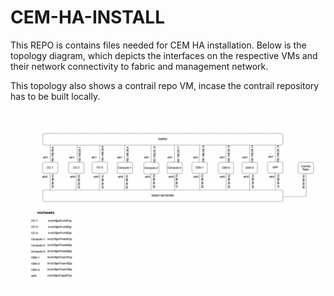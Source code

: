 # CEM-HA-INSTALL

This REPO is contains files needed for CEM HA installation. Below is the topology diagram, which depicts the interfaces on the respective VMs and their network connectivity to fabric and management network.

This topology also shows a contrail repo VM, incase the contrail repository has to be built locally.

![CEM HA VM TOPOLOGY](CEM_HA_VM_TOPO.png)

